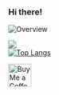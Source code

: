 ### Hi there!

![Overview](https://github-readme-stats.vercel.app/api?username=Khosraw&count_private=true&theme=github_dark)

![](https://github-readme-streak-stats.herokuapp.com/?user=Khosraw&theme=dracula)<br/>
[![Top Langs](https://github-readme-stats.vercel.app/api/top-langs/?username=Khosraw&langs_count=8&theme=github_dark)](https://github.com/anuraghazra/github-readme-stats)


<a href='https://ko-fi.com/khosraw' target='_blank'><img height='35' style='border:0px;height:46px;' src='https://az743702.vo.msecnd.net/cdn/kofi3.png?v=0' border='0' alt='Buy Me a Coffee at ko-fi.com/khosraw' />
